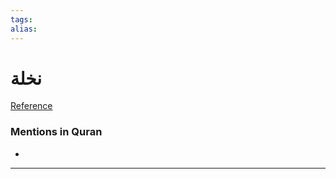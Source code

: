 ```yaml
---
tags: 
alias: 
---
```


# نخلة

[Reference](https://corpus.quran.com/concept.jsp?id=date-palm)

### Mentions in Quran
- 

---

